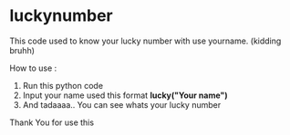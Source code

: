 # luckynumber
This code used to know your lucky number with use yourname. (kidding bruhh)

How to use :
1. Run this python code
2. Input your name used this format **lucky("Your name")**
3. And tadaaaa.. You can see whats your lucky number

Thank You for use this

